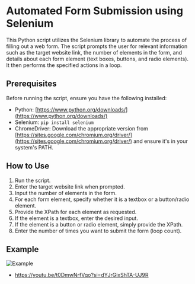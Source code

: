 # Automated Form Submission using Selenium
This Python script utilizes the Selenium library to automate the process of filling out a web form. The script prompts the user for relevant information such as the target website link, the number of elements in the form, and details about each form element (text boxes, buttons, and radio elements). It then performs the specified actions in a loop.

## Prerequisites
Before running the script, ensure you have the following installed:

-   Python: [https://www.python.org/downloads/](https://www.python.org/downloads/)
-   Selenium: `pip install selenium`
-   ChromeDriver: Download the appropriate version from [https://sites.google.com/chromium.org/driver/](https://sites.google.com/chromium.org/driver/) and ensure it's in your system's PATH.


## How to Use

1.  Run the script.
2.  Enter the target website link when prompted.
3.  Input the number of elements in the form.
4.  For each form element, specify whether it is a textbox or a button/radio element.
5.  Provide the XPath for each element as requested.
6.  If the element is a textbox, enter the desired input.
7.  If the element is a button or radio element, simply provide the XPath.
8.  Enter the number of times you want to submit the form (loop count).

## Example
![Example](https://i.postimg.cc/HxQVxG5k/Screenshot-2023-11-12-084506.png)

-  https://youtu.be/t0DmwNrfVqo?si=dYJrGixShTA-UJ9R
